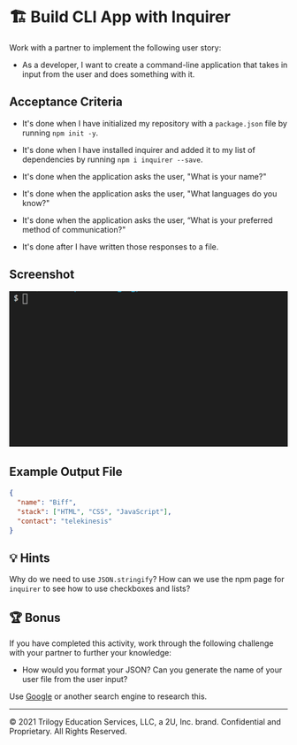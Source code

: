 # 🏗️ Build CLI App with Inquirer

Work with a partner to implement the following user story:

- As a developer, I want to create a command-line application that takes in input from the user and does something with it.

## Acceptance Criteria

- It's done when I have initialized my repository with a `package.json` file by running `npm init -y`.

- It's done when I have installed inquirer and added it to my list of dependencies by running `npm i inquirer --save`.

- It's done when the application asks the user, "What is your name?"
- It's done when the application asks the user, "What languages do you know?"

- It's done when the application asks the user, “What is your preferred method of communication?"

- It's done after I have written those responses to a file.

## Screenshot

![command line demo](./images/01-screenshot.gif)

## Example Output File

```json
{
  "name": "Biff",
  "stack": ["HTML", "CSS", "JavaScript"],
  "contact": "telekinesis"
}
```

## 💡 Hints

Why do we need to use `JSON.stringify`? How can we use the npm page for `inquirer` to see how to use checkboxes and lists?

## 🏆 Bonus

If you have completed this activity, work through the following challenge with your partner to further your knowledge:

- How would you format your JSON? Can you generate the name of your user file from the user input?

Use [Google](https://www.google.com) or another search engine to research this.

---

© 2021 Trilogy Education Services, LLC, a 2U, Inc. brand. Confidential and Proprietary. All Rights Reserved.
